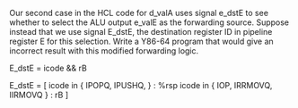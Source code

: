 Our second case in the HCL code for d_valA uses signal e_dstE to see whether
to select the ALU output e_valE as the forwarding source. Suppose instead that
we use signal E_dstE, the destination register ID in pipeline register E for this
selection. Write a Y86-64 program that would give an incorrect result with this
modified forwarding logic.

E_dstE = icode && rB

E_dstE = [
  icode in { IPOPQ, IPUSHQ, } : %rsp
  icode in { IOP, IRRMOVQ, IIRMOVQ } : rB
]
